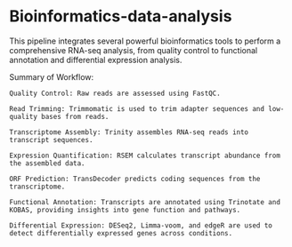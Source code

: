 # Bioinformatics-data-analysis
This pipeline integrates several powerful bioinformatics tools to perform a comprehensive RNA-seq analysis, from quality control to functional annotation and differential expression analysis.

Summary of Workflow:

    Quality Control: Raw reads are assessed using FastQC.

    Read Trimming: Trimmomatic is used to trim adapter sequences and low-quality bases from reads.

    Transcriptome Assembly: Trinity assembles RNA-seq reads into transcript sequences.

    Expression Quantification: RSEM calculates transcript abundance from the assembled data.

    ORF Prediction: TransDecoder predicts coding sequences from the transcriptome.

    Functional Annotation: Transcripts are annotated using Trinotate and KOBAS, providing insights into gene function and pathways.

    Differential Expression: DESeq2, Limma-voom, and edgeR are used to detect differentially expressed genes across conditions.
